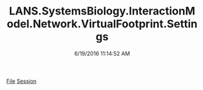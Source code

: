﻿---
title: LANS.SystemsBiology.InteractionModel.Network.VirtualFootprint.Settings
date: 6/19/2016 11:14:52 AM
---

[File](T-LANS.SystemsBiology.InteractionModel.Network.VirtualFootprint.Settings.File.html)
[Session](T-LANS.SystemsBiology.InteractionModel.Network.VirtualFootprint.Settings.Session.html)
